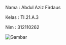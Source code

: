 Nama : Abdul Aziz Firdaus

Kelas : TI.21.A.3

Nim : 312110262

![Gambar](https://user-images.githubusercontent.com/119909214/223385212-5957aeb1-82c4-4104-b929-162267e7c421.png)
